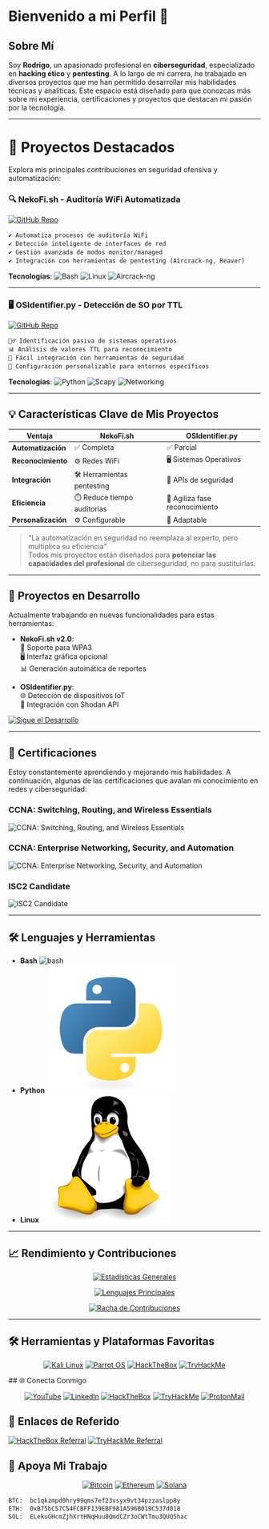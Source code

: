 # Bienvenido a mi Perfil 👋

## Sobre Mí

Soy **Rodrigo**, un apasionado profesional en **ciberseguridad**, especializado en **hacking ético** y **pentesting**. A lo largo de mi carrera, he trabajado en diversos proyectos que me han permitido desarrollar mis habilidades técnicas y analíticas. Este espacio está diseñado para que conozcas más sobre mi experiencia, certificaciones y proyectos que destacan mi pasión por la tecnología.

---
# 🚀 Proyectos Destacados

Explora mis principales contribuciones en seguridad ofensiva y automatización:

### 🔍 NekoFi.sh - Auditoría WiFi Automatizada  
[![GitHub Repo](https://img.shields.io/badge/GitHub-Repositorio-181717?style=for-the-badge&logo=github)](https://github.com/rodrigo47363/NekoFI)  
```markdown
✔️ Automatiza procesos de auditoría WiFi  
✔️ Detección inteligente de interfaces de red  
✔️ Gestión avanzada de modos monitor/managed  
✔️ Integración con herramientas de pentesting (Aircrack-ng, Reaver)  
```
**Tecnologías**: ![Bash](https://img.shields.io/badge/-Bash-4EAA25?logo=gnubash&logoColor=white) ![Linux](https://img.shields.io/badge/-Linux-FCC624?logo=linux&logoColor=black) ![Aircrack-ng](https://img.shields.io/badge/-Aircrack--ng-000000?logo=aircrack-ng&logoColor=white)

---

### 🖥️ OSIdentifier.py - Detección de SO por TTL  
[![GitHub Repo](https://img.shields.io/badge/GitHub-Repositorio-181717?style=for-the-badge&logo=github)](https://github.com/rodrigo47363/OSIdentifier)  
```markdown
🕵️‍♂️ Identificación pasiva de sistemas operativos  
📊 Análisis de valores TTL para reconocimiento  
🧩 Fácil integración con herramientas de seguridad  
🔧 Configuración personalizable para entornos específicos  
```
**Tecnologías**: ![Python](https://img.shields.io/badge/-Python-3776AB?logo=python&logoColor=white) ![Scapy](https://img.shields.io/badge/-Scapy-FFD43B?logo=python&logoColor=blue) ![Networking](https://img.shields.io/badge/-Networking-00599C?logo=cisco&logoColor=white)

---

## 💡 Características Clave de Mis Proyectos

| Ventaja | NekoFi.sh | OSIdentifier.py |
|---------|-----------|----------------|
| **Automatización** | ✅ Completa | ✅ Parcial |
| **Reconocimiento** | ⚙️ Redes WiFi | 🖥️ Sistemas Operativos |
| **Integración** | 🛠️ Herramientas pentesting | 🔌 APIs de seguridad |
| **Eficiencia** | ⏱️ Reduce tiempo auditorías | 🚀 Agiliza fase reconocimiento |
| **Personalización** | ⚙️ Configurable | 🧩 Adaptable |

> "La automatización en seguridad no reemplaza al experto, pero multiplica su eficiencia"  
> Todos mis proyectos están diseñados para **potenciar las capacidades del profesional** de ciberseguridad, no para sustituirlas.

---

## 🔄 Proyectos en Desarrollo

Actualmente trabajando en nuevas funcionalidades para estas herramientas:

- **NekoFi.sh v2.0**:  
  🔄 Soporte para WPA3  
  🖥️ Interfaz gráfica opcional  
  📊 Generación automática de reportes  

- **OSIdentifier.py**:  
  🌐 Detección de dispositivos IoT  
  📡 Integración con Shodan API  

[![Sigue el Desarrollo](https://img.shields.io/badge/Sigue_el_Desarrollo-Explorar_Proyectos-22D3EE?style=for-the-badge)](https://github.com/rodrigo47363)

---

## 🚀 Certificaciones

Estoy constantemente aprendiendo y mejorando mis habilidades. A continuación, algunas de las certificaciones que avalan mi conocimiento en redes y ciberseguridad:

### CCNA: Switching, Routing, and Wireless Essentials

![CCNA: Switching, Routing, and Wireless Essentials](https://images.credly.com/images/f4ccdba9-dd65-4349-baad-8f05df116443/CCNASRWE__1_.png)

### CCNA: Enterprise Networking, Security, and Automation

![CCNA: Enterprise Networking, Security, and Automation](https://images.credly.com/images/0a6d331e-8abf-4272-a949-33f754569a76/CCNAENSA__1_.png)

### ISC2 Candidate

![ISC2 Candidate](https://images.credly.com/images/9180921d-4a13-429e-9357-6f9706a554f0/image.png)

---

## 🛠️ Lenguajes y Herramientas

- **Bash** ![bash](https://www.vectorlogo.zone/logos/gnu_bash/gnu_bash-icon.svg)
- **Python** ![python](https://raw.githubusercontent.com/devicons/devicon/master/icons/python/python-original.svg)
- **Linux** ![linux](https://raw.githubusercontent.com/devicons/devicon/master/icons/linux/linux-original.svg)

---

## 📈 Rendimiento y Contribuciones

<div align="center">

[![Estadísticas Generales](https://github-readme-stats.vercel.app/api?username=rodrigo47363&show_icons=true&count_private=true&theme=dark&hide_border=true&bg_color=0d1117&title_color=22D3EE&icon_color=22D3EE&text_color=ffffff&custom_title=Estadísticas+de+Actividad)](https://github.com/rodrigo47363)

[![Lenguajes Principales](https://github-readme-stats.vercel.app/api/top-langs/?username=rodrigo47363&layout=compact&theme=dark&hide_border=true&bg_color=0d1117&title_color=22D3EE&text_color=ffffff&custom_title=Lenguajes+Más+Utilizados)](https://github.com/rodrigo47363)

[![Racha de Contribuciones](https://streak-stats.demolab.com/?user=rodrigo47363&theme=dark&hide_border=true&background=0D1117&stroke=22D3EE&ring=22D3EE&fire=22D3EE&currStreakNum=FFFFFF&sideNums=FFFFFF&currStreakLabel=22D3EE&sideLabels=FFFFFF&dates=A9A9A9)](https://github.com/rodrigo47363)

</div>

---

## 🛠️ Herramientas y Plataformas Favoritas

<div align="center">

[![Kali Linux](https://img.shields.io/badge/Kali_Linux-557C94?style=for-the-badge&logo=kalilinux&logoColor=white)](https://www.kali.org/)
[![Parrot OS](https://img.shields.io/badge/Parrot_OS-4DBCE9?style=for-the-badge&logo=parrotos&logoColor=white)](https://www.parrotsec.org/)
[![HackTheBox](https://img.shields.io/badge/HackTheBox-9FEF00?style=for-the-badge&logo=hackthebox&logoColor=black)](https://app.hackthebox.com/profile/2072477)
[![TryHackMe](https://img.shields.io/badge/TryHackMe-212C42?style=for-the-badge&logo=tryhackme&logoColor=white)](https://tryhackme.com/p/Rodrigo.47363)

</div>
## 🌐 Conecta Conmigo

<div align="center">

[![YouTube](https://img.shields.io/badge/YouTube-%23FF0000.svg?style=for-the-badge&logo=YouTube&logoColor=white)](https://youtube.com/@Rodrigo-47363?sub_confirmation=1)
[![LinkedIn](https://img.shields.io/badge/linkedin-%230077B5.svg?style=for-the-badge&logo=linkedin&logoColor=white)](https://linkedin.com/in/rodrigo-v-695728215)
[![HackTheBox](https://img.shields.io/badge/HackTheBox-9FEF00?style=for-the-badge&logo=hackthebox&logoColor=black)](https://app.hackthebox.com/profile/2072477)
[![TryHackMe](https://img.shields.io/badge/TryHackMe-212C42?style=for-the-badge&logo=tryhackme&logoColor=white)](https://tryhackme.com/p/Rodrigo.47363)
[![ProtonMail](https://img.shields.io/badge/Email-8B89CC?style=for-the-badge&logo=protonmail&logoColor=white)](mailto:rodrigovil@proton.me)

</div>

## 🔗 Enlaces de Referido

[![HackTheBox Referral](https://img.shields.io/badge/Únete_a_HackTheBox-9FEF00?style=for-the-badge&logo=hackthebox&logoColor=black)](https://referral.hackthebox.com/mz7ZtlJ)
[![TryHackMe Referral](https://img.shields.io/badge/Únete_a_TryHackMe-212C42?style=for-the-badge&logo=tryhackme&logoColor=white)](https://tryhackme.com/signup?referrer=64f0d7665fde58f3ec71379b)

## 💖 Apoya Mi Trabajo

<div align="center">
  
[![Bitcoin](https://img.shields.io/badge/Bitcoin-F7931A?style=for-the-badge&logo=bitcoin&logoColor=white)](bitcoin:bc1qkzmpd0hry99qms7ef23vsyx9vt34pzzaslpp8y)
[![Ethereum](https://img.shields.io/badge/Ethereum-3C3C3D?style=for-the-badge&logo=ethereum&logoColor=white)](https://etherscan.io/address/0xB75bC57C54FCBFF139EBF981A596B019C537d018)
[![Solana](https://img.shields.io/badge/Solana-9945FF?style=for-the-badge&logo=solana&logoColor=white)](https://solscan.io/address/ELekuGHcmZjhXrtHNqHuu8QmdCZr3oCWtTmu3QUQ5hac)

</div>

```crypto
BTC:  bc1qkzmpd0hry99qms7ef23vsyx9vt34pzzaslpp8y
ETH:  0xB75bC57C54FCBFF139EBF981A596B019C537d018
SOL:  ELekuGHcmZjhXrtHNqHuu8QmdCZr3oCWtTmu3QUQ5hac
```

